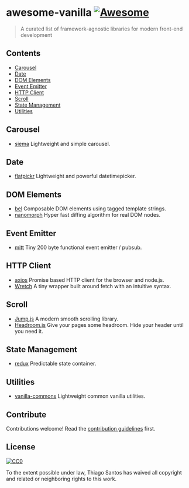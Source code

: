 # awesome-vanilla [![Awesome](https://cdn.rawgit.com/sindresorhus/awesome/d7305f38d29fed78fa85652e3a63e154dd8e8829/media/badge.svg)](https://github.com/sindresorhus/awesome)

> A curated list of framework-agnostic libraries for modern front-end development


## Contents

- [Carousel](#carousel)
- [Date](#date)
- [DOM Elements](#dom-elements)
- [Event Emitter](#event-emitter)
- [HTTP Client](#http-client)
- [Scroll](#scroll)
- [State Management](#state-management)
- [Utilities](#utilities)


## Carousel

- [siema](https://github.com/pawelgrzybek/siema) Lightweight and simple carousel.


## Date

- [flatpickr](https://github.com/chmln/flatpickr) Lightweight and powerful datetimepicker.


## DOM Elements

- [bel](https://github.com/shama/bel) Composable DOM elements using tagged template strings.
- [nanomorph](https://github.com/choojs/nanomorph) Hyper fast diffing algorithm for real DOM nodes.


## Event Emitter

- [mitt](https://github.com/developit/mitt) Tiny 200 byte functional event emitter / pubsub.


## HTTP Client

- [axios](https://github.com/axios/axios) Promise based HTTP client for the browser and node.js.
- [Wretch](https://github.com/elbywan/wretch) A tiny wrapper built around fetch with an intuitive syntax.


## Scroll

- [Jump.js](https://github.com/callmecavs/jump.js) A modern smooth scrolling library.
- [Headroom.js](https://github.com/WickyNilliams/headroom.js) Give your pages some headroom. Hide your header until you need it.


## State Management

- [redux](https://github.com/reactjs/redux) Predictable state container.


## Utilities

- [vanilla-commons](https://github.com/thiamsantos/vanilla-commons) Lightweight common vanilla utilities.


## Contribute

Contributions welcome! Read the [contribution guidelines](contributing.md) first.


## License

[![CC0](http://mirrors.creativecommons.org/presskit/buttons/88x31/svg/cc-zero.svg)](http://creativecommons.org/publicdomain/zero/1.0)

To the extent possible under law, Thiago Santos has waived all copyright and
related or neighboring rights to this work.
